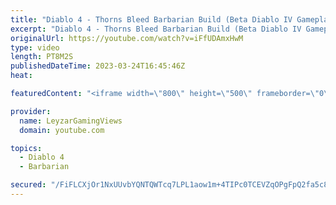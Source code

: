 ```yaml
---
title: "Diablo 4 - Thorns Bleed Barbarian Build (Beta Diablo IV Gameplay)"
excerpt: "Diablo 4 - Thorns Bleed Barbarian Build (Beta Diablo IV Gameplay) Today we're taking a look at the most powerful Barbarian ..."
originalUrl: https://youtube.com/watch?v=iFfUDAmxHwM
type: video
length: PT8M2S
publishedDateTime: 2023-03-24T16:45:46Z
heat: 

featuredContent: "<iframe width=\"800\" height=\"500\" frameborder=\"0\" src=\"https://www.youtube.com/embed/iFfUDAmxHwM\" allow=\"accelerometer; autoplay; encrypted-media; gyroscope; picture-in-picture\" allowfullscreen></iframe>"

provider:
  name: LeyzarGamingViews
  domain: youtube.com

topics:
  - Diablo 4
  - Barbarian

secured: "/FiFLCXjOr1NxUUvbYQNTQWTcq7LPL1aow1m+4TIPc0TCEVZqOPgFpQ2fa5c8ARhKCd1nybSsMGhaZ9icyX/nrbjpL0dpaAH0XyHlWxMj7jChLtexENQAttOM1oI7fM9rOyWBF518PwS/EbEyVYb0UOzF/4UZ4N4zelyVUYJx+gCenwiNvtQU/x9bkUnXf7atyfnXxC7TC43YruFD/QBaOYKZvxKL5w/Y1vJprSN44pBhpuqRFy3uOElblSkg2XvBGGdeCzNcte3fvfvUjTY8RjZiumDhXgDDvDlSe4wgFoYoJdVM5n5Qdc8BngI7MPo1n8k9pKiBWc2b8sWAWVBGff4BBPyIEJnl8O5jUwOnizKIOWrpKl1OW9FGtXKtFCiJhWj2E0f5mj0tJVOEKy+eVlcoHCNDuIlJcfr5Z1t0PI=;ek7jwpW4uC/fT7POXqiZRA=="
---
```


